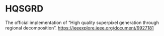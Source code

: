 # HQSGRD
The official implementation of “High quality superpixel generation through regional decomposition”.
https://ieeexplore.ieee.org/document/9927181
